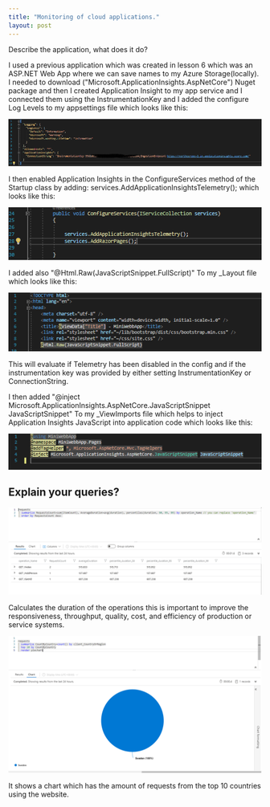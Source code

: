 ```yaml
---
title: "Monitoring of cloud applications."
layout: post
---
```

Describe the application, what does it do?

I used a previous application which was created in lesson 6 which was an  ASP.NET Web App where we can save names to my Azure Storage(locally).
I needed to download ("Microsoft.ApplicationInsights.AspNetCore") Nuget package and then I created Application Insight to my app service and I connected them using the InstrumentationKey and I added the configure Log Levels to my appsettings file which looks like this:

![JSFile](https://github.com/ItsAnass/ItsAnass.github.io/blob/main/assets/Images/Logging/Screenshot%202021-10-05%20180243.png?raw=true)

I then enabled Application Insights in the ConfigureServices method of the Startup class by adding:
services.AddApplicationInsightsTelemetry();
which looks like this:

![JSFile](https://github.com/ItsAnass/ItsAnass.github.io/blob/main/assets/Images/Logging/Screenshot%202021-10-05%20181044.png?raw=true)

I added also "@Html.Raw(JavaScriptSnippet.FullScript)" To my _Layout file which looks like this:

![JSFile](https://github.com/ItsAnass/ItsAnass.github.io/blob/main/assets/Images/Logging/121212.png?raw=true)

This will evaluate if Telemetry has been disabled in the config and if the instrumentation key was provided by either setting InstrumentationKey or ConnectionString.

I then added "@inject Microsoft.ApplicationInsights.AspNetCore.JavaScriptSnippet JavaScriptSnippet" To my _ViewImports file which helps to inject Application Insights JavaScript into application code which looks like this:

![JSFile](https://github.com/ItsAnass/ItsAnass.github.io/blob/main/assets/Images/Logging/Screenshot%202021-10-05%20183625.png?raw=true)

## Explain your queries?

![JSFile](https://github.com/ItsAnass/ItsAnass.github.io/blob/main/assets/Images/Logging/Screenshot%202021-10-05%20183433.png?raw=true)

Calculates the duration of the operations this is important to improve the responsiveness, throughput, quality, cost, and efficiency of production or service systems.


![JSFile](https://github.com/ItsAnass/ItsAnass.github.io/blob/main/assets/Images/Logging/Screenshot%202021-10-05%20183554.png?raw=true)

It shows a chart which has the amount of requests from the top 10 countries using the website.















